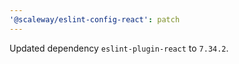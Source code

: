 ```yaml
---
'@scaleway/eslint-config-react': patch
---
```


Updated dependency `eslint-plugin-react` to `7.34.2`.
